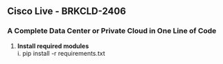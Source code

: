 ## Cisco Live - BRKCLD-2406 ##
### A Complete Data Center or Private Cloud in One Line of Code ###

1. **Install required modules**  
    i. pip install -r requirements.txt  
